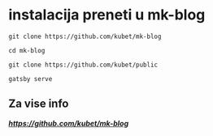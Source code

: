 # instalacija preneti u mk-blog

```
git clone https://github.com/kubet/mk-blog
```

```
cd mk-blog
```

```
git clone https://github.com/kubet/public
```

```
gatsby serve
```
## Za vise info 

***https://github.com/kubet/mk-blog***
